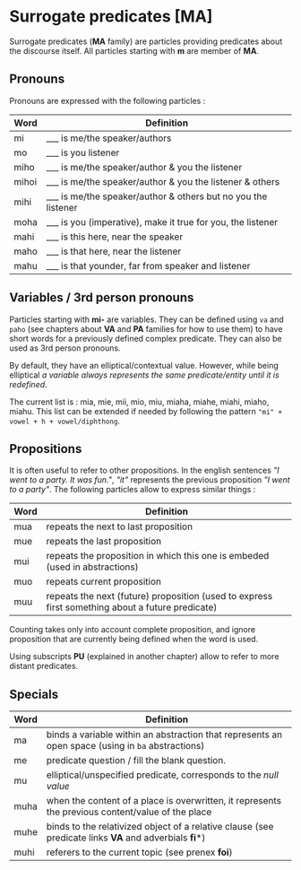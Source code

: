 # Surrogate predicates [MA]

Surrogate predicates (**MA** family) are particles providing predicates about
the discourse itself. All particles starting with **m** are member of **MA**.

## Pronouns

Pronouns are expressed with the following particles :

| Word  | Definition                                                    |
| ----- | ------------------------------------------------------------- |
| mi    | ___ is me/the speaker/authors                                 |
| mo    | ___ is you listener                                           |
| miho  | ___ is me/the speaker/author & you the listener               |
| mihoi | ___ is me/the speaker/author & you the listener & others      |
| mihi  | ___ is me/the speaker/author & others but no you the listener |
| moha  | ___ is you (imperative), make it true for you, the listener   |
| mahi  | ___ is this here, near the speaker                            |
| maho  | ___ is that here, near the listener                           |
| mahu  | ___ is that younder, far from speaker and listener            |

## Variables / 3rd person pronouns

Particles starting with **mi-** are variables. They can be defined using `va`
and `paho` (see chapters about **VA** and **PA** families for how to use them)
to have short words for a previously defined complex predicate. They can also be
used as 3rd person pronouns.

By default, they have an elliptical/contextual value. However, while being
elliptical *a variable always represents the same predicate/entity until it is
redefined*.

The current list is : mia, mie, mii, mio, miu, miaha, miahe, miahi, miaho,
miahu. This list can be extended if needed by following the pattern `"mi" +
vowel + h + vowel/diphthong`.

## Propositions

It is often useful to refer to other propositions. In the english sentences *"I
went to a party. It was fun."*, *"it"* represents the previous proposition *"I
went to a party"*. The following particles allow to express similar things :

| Word | Definition                                                                                       |
| ---- | ------------------------------------------------------------------------------------------------ |
| mua  | repeats the next to last proposition                                                             |
| mue  | repeats the last proposition                                                                     |
| mui  | repeats the proposition in which this one is embeded (used in abstractions)                      |
| muo  | repeats current proposition                                                                      |
| muu  | repeats the next (future) proposition (used to express first something about a future predicate) |

Counting takes only into account complete proposition, and ignore proposition
that are currently being defined when the word is used.

Using subscripts **PU** (explained in another chapter) allow to refer to more
distant predicates.

## Specials

| Word | Definition                                                                                               |
| ---- | -------------------------------------------------------------------------------------------------------- |
| ma   | binds a variable within an abstraction that represents an open space (using in `ba` abstractions)        |
| me   | predicate question / fill the blank question.                                                            |
| mu   | elliptical/unspecified predicate, corresponds to the *null value*                                        |
| muha | when the content of a place is overwritten, it represents the previous content/value of the place        |
| muhe | binds to the relativized object of a relative clause (see predicate links **VA** and adverbials **fi***) |
| muhi | referers to the current topic (see prenex **foi**)                                                       |

